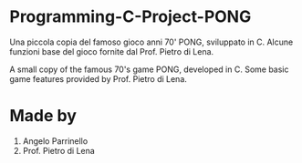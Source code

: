 # Programming-C-Project-PONG

Una piccola copia del famoso gioco anni  70' PONG, sviluppato in C. 
Alcune funzioni base del gioco fornite dal Prof. Pietro di Lena.

A small copy of the famous 70's game PONG, developed in C.
Some basic game features provided by Prof. Pietro di Lena.

# Made by
1. Angelo Parrinello
2. Prof. Pietro di Lena 
